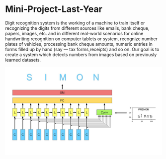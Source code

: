 # Mini-Project-Last-Year

Digit recognition system is the working of a machine to train itself or recognizing
the digits from different sources like emails, bank cheque, papers, images, etc. and in
different real-world scenarios for online handwriting recognition on computer tablets
or system, recognize number plates of vehicles, processing bank cheque amounts,
numeric entries in forms filled up by hand (say — tax forms,receipts) and so on. Our
goal is to create a system which detects numbers from images based on previously
learned datasets.

![Model Architecture](https://github.com/rushidarge/Mini-Project-Last-Year/blob/main/Images/Presentation1.jpg?raw=true)
